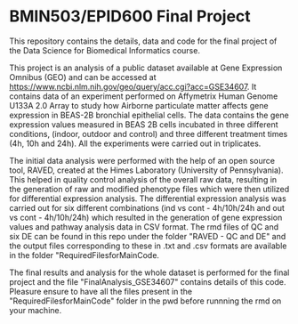 # BMIN503/EPID600 Final Project

This repository contains the details, data and code for the final project of the Data Science for Biomedical Informatics course.


This project is an analysis of a public dataset available at Gene Expression Omnibus (GEO) and can be accessed at https://www.ncbi.nlm.nih.gov/geo/query/acc.cgi?acc=GSE34607. It contains data of an experiment performed on Affymetrix Human Genome U133A 2.0 Array to study how Airborne particulate matter affects gene expression in BEAS-2B bronchial epithelial cells. The data contains the gene expression values measured in BEAS 2B cells incubated in three different conditions, (indoor, outdoor and control) and three different treatment times (4h, 10h and 24h). All the experiments were carried out in triplicates. 

The initial data analysis were performed with the help of an open source tool, RAVED, created at the Himes Laboratory (University of Pennsylvania). This helped in quality control analysis of the overall raw data, resulting in the generation of raw and modified phenotype files which were then utilized for differential expression analysis. The differential expression analysis was carried out for six different combinations (ind vs cont - 4h/10h/24h and out vs cont - 4h/10h/24h) which resulted in the generation of gene expression values and pathway analysis data in CSV format. The rmd files of QC and six DE can be found in this repo under the folder "RAVED - QC and DE" and the output files corresponding to these in .txt and .csv formats are available in the folder "RequiredFilesforMainCode. 

The final results and analysis for the whole dataset is performed for the final project and the file "FinalAnalysis_GSE34607" contains details of this code. Pleasure ensure to have all the files present in the "RequiredFilesforMainCode" folder in the pwd before runnning the rmd on your machine. 




